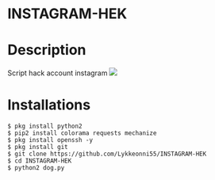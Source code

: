 # INSTAGRAM-HEK
# Description
Script hack account instagram
<img src="https://github.com/saydog/HEK-IG/blob/master/VideoSnapshot_20191005_194504.jpg">
# Installations
```
$ pkg install python2
$ pip2 install colorama requests mechanize
$ pkg install openssh -y
$ pkg install git
$ git clone https://github.com/Lykkeonni55/INSTAGRAM-HEK
$ cd INSTAGRAM-HEK
$ python2 dog.py
```
